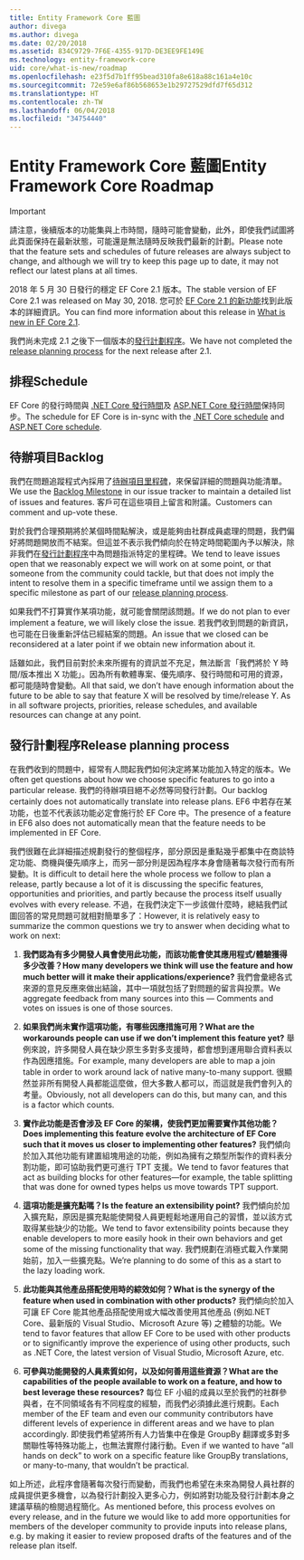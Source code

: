 ```yaml
---
title: Entity Framework Core 藍圖
author: divega
ms.author: divega
ms.date: 02/20/2018
ms.assetid: 834C9729-7F6E-4355-917D-DE3EE9FE149E
ms.technology: entity-framework-core
uid: core/what-is-new/roadmap
ms.openlocfilehash: e23f5d7b1ff95bead310fa8e618a88c161a4e10c
ms.sourcegitcommit: 72e59e6af86b568653e1b29727529dfd7f65d312
ms.translationtype: HT
ms.contentlocale: zh-TW
ms.lasthandoff: 06/04/2018
ms.locfileid: "34754440"
---
```

# <a name="entity-framework-core-roadmap"></a><span data-ttu-id="cc431-102">Entity Framework Core 藍圖</span><span class="sxs-lookup"><span data-stu-id="cc431-102">Entity Framework Core Roadmap</span></span>

> [!IMPORTANT]
> <span data-ttu-id="cc431-103">請注意，後續版本的功能集與上市時間，隨時可能會變動，此外，即使我們試圖將此頁面保持在最新狀態，可能還是無法隨時反映我們最新的計劃。</span><span class="sxs-lookup"><span data-stu-id="cc431-103">Please note that the feature sets and schedules of future releases are always subject to change, and although we will try to keep this page up to date, it may not reflect our latest plans at all times.</span></span>

<span data-ttu-id="cc431-104">2018 年 5 月 30 日發行的穩定 EF Core 2.1 版本。</span><span class="sxs-lookup"><span data-stu-id="cc431-104">The stable version of EF Core 2.1 was released on May 30, 2018.</span></span> <span data-ttu-id="cc431-105">您可於 [EF Core 2.1 的新功能](xref:core/what-is-new/ef-core-2.1)找到此版本的詳細資訊。</span><span class="sxs-lookup"><span data-stu-id="cc431-105">You can find more information about this release in [What is new in EF Core 2.1](xref:core/what-is-new/ef-core-2.1).</span></span>

<span data-ttu-id="cc431-106">我們尚未完成 2.1 之後下一個版本的[發行計劃程序](#release-planning-process)。</span><span class="sxs-lookup"><span data-stu-id="cc431-106">We have not completed the [release planning process](#release-planning-process) for the next release after 2.1.</span></span>

## <a name="schedule"></a><span data-ttu-id="cc431-107">排程</span><span class="sxs-lookup"><span data-stu-id="cc431-107">Schedule</span></span>

<span data-ttu-id="cc431-108">EF Core 的發行時間與 [.NET Core 發行時間](https://github.com/dotnet/core/blob/master/roadmap.md)及 [ASP.NET Core 發行時間](https://github.com/aspnet/Home/wiki/Roadmap)保持同步。</span><span class="sxs-lookup"><span data-stu-id="cc431-108">The schedule for EF Core is in-sync with the [.NET Core schedule](https://github.com/dotnet/core/blob/master/roadmap.md) and [ASP.NET Core schedule](https://github.com/aspnet/Home/wiki/Roadmap).</span></span>

## <a name="backlog"></a><span data-ttu-id="cc431-109">待辦項目</span><span class="sxs-lookup"><span data-stu-id="cc431-109">Backlog</span></span>

<span data-ttu-id="cc431-110">我們在問題追蹤程式內採用了[待辦項目里程碑](https://github.com/aspnet/EntityFrameworkCore/issues?q=is%3Aopen+is%3Aissue+milestone%3ABacklog+sort%3Areactions-%2B1-desc)，來保留詳細的問題與功能清單。</span><span class="sxs-lookup"><span data-stu-id="cc431-110">We use the [Backlog Milestone](https://github.com/aspnet/EntityFrameworkCore/issues?q=is%3Aopen+is%3Aissue+milestone%3ABacklog+sort%3Areactions-%2B1-desc) in our issue tracker to maintain a detailed list of issues and features.</span></span> <span data-ttu-id="cc431-111">客戶可在這些項目上留言和附議。</span><span class="sxs-lookup"><span data-stu-id="cc431-111">Customers can comment and up-vote these.</span></span>

<span data-ttu-id="cc431-112">對於我們合理預期將於某個時間點解決，或是能夠由社群成員處理的問題，我們偏好將問題開放而不結案。但這並不表示我們傾向於在特定時間範圍內予以解決，除非我們在[發行計劃程序](#release-planning-process)中為問題指派特定的里程碑。</span><span class="sxs-lookup"><span data-stu-id="cc431-112">We tend to leave issues open that we reasonably expect we will work on at some point, or that someone from the community could tackle, but that does not imply the intent to resolve them in a specific timeframe until we assign them to a specific milestone as part of our [release planning process](#release-planning-process).</span></span>

<span data-ttu-id="cc431-113">如果我們不打算實作某項功能，就可能會關閉該問題。</span><span class="sxs-lookup"><span data-stu-id="cc431-113">If we do not plan to ever implement a feature, we will likely close the issue.</span></span> <span data-ttu-id="cc431-114">若我們收到問題的新資訊，也可能在日後重新評估已經結案的問題。</span><span class="sxs-lookup"><span data-stu-id="cc431-114">An issue that we closed can be reconsidered at a later point if we obtain new information about it.</span></span>

<span data-ttu-id="cc431-115">話雖如此，我們目前對於未來所握有的資訊並不充足，無法斷言「我們將於 Y 時間/版本推出 X 功能」。因為所有軟體專案、優先順序、發行時間和可用的資源，都可能隨時會變動。</span><span class="sxs-lookup"><span data-stu-id="cc431-115">All that said, we don’t have enough information about the future to be able to say that feature X will be resolved by time/release Y. As in all software projects, priorities, release schedules, and available resources can change at any point.</span></span>

## <a name="release-planning-process"></a><span data-ttu-id="cc431-116">發行計劃程序</span><span class="sxs-lookup"><span data-stu-id="cc431-116">Release planning process</span></span>

<span data-ttu-id="cc431-117">在我們收到的問題中，經常有人問起我們如何決定將某功能加入特定的版本。</span><span class="sxs-lookup"><span data-stu-id="cc431-117">We often get questions about how we choose specific features to go into a particular release.</span></span> <span data-ttu-id="cc431-118">我們的待辦項目絕不必然等同發行計劃。</span><span class="sxs-lookup"><span data-stu-id="cc431-118">Our backlog certainly does not automatically translate into release plans.</span></span> <span data-ttu-id="cc431-119">EF6 中若存在某功能，也並不代表該功能必定會施行於 EF Core 中。</span><span class="sxs-lookup"><span data-stu-id="cc431-119">The presence of a feature in EF6 also does not automatically mean that the feature needs to be implemented in EF Core.</span></span>

<span data-ttu-id="cc431-120">我們很難在此詳細描述規劃發行的整個程序，部分原因是重點幾乎都集中在商談特定功能、商機與優先順序上，而另一部分則是因為程序本身會隨著每次發行而有所變動。</span><span class="sxs-lookup"><span data-stu-id="cc431-120">It is difficult to detail here the whole process we follow to plan a release, partly because a lot of it is discussing the specific features, opportunities and priorities, and partly because the process itself usually evolves with every release.</span></span> <span data-ttu-id="cc431-121">不過，在我們決定下一步該做什麼時，總結我們試圖回答的常見問題可就相對簡單多了：</span><span class="sxs-lookup"><span data-stu-id="cc431-121">However, it is relatively easy to summarize the common questions we try to answer when deciding what to work on next:</span></span>

1. <span data-ttu-id="cc431-122">**我們認為有多少開發人員會使用此功能，而該功能會使其應用程式/體驗獲得多少改善？**</span><span class="sxs-lookup"><span data-stu-id="cc431-122">**How many developers we think will use the feature and how much better will it make their applications/experience?**</span></span> <span data-ttu-id="cc431-123">我們會彙總各式來源的意見反應來做出結論，其中一項就包括了對問題的留言與投票。</span><span class="sxs-lookup"><span data-stu-id="cc431-123">We aggregate feedback from many sources into this — Comments and votes on issues is one of those sources.</span></span>

2. <span data-ttu-id="cc431-124">**如果我們尚未實作這項功能，有哪些因應措施可用？**</span><span class="sxs-lookup"><span data-stu-id="cc431-124">**What are the workarounds people can use if we don’t implement this feature yet?**</span></span> <span data-ttu-id="cc431-125">舉例來說，許多開發人員在缺少原生多對多支援時，都會想到運用聯合資料表以作為因應措施。</span><span class="sxs-lookup"><span data-stu-id="cc431-125">For example, many developers are able to map a join table in order to work around lack of native many-to-many support.</span></span> <span data-ttu-id="cc431-126">很顯然並非所有開發人員都能這麼做，但大多數人都可以，而這就是我們會列入的考量。</span><span class="sxs-lookup"><span data-stu-id="cc431-126">Obviously, not all developers can do this, but many can, and this is a factor which counts.</span></span>

3. <span data-ttu-id="cc431-127">**實作此功能是否會涉及 EF Core 的架構，使我們更加需要實作其他功能？**</span><span class="sxs-lookup"><span data-stu-id="cc431-127">**Does implementing this feature evolve the architecture of EF Core such that it moves us closer to implementing other features?**</span></span> <span data-ttu-id="cc431-128">我們傾向於加入其他功能有建置組塊用途的功能，例如為擁有之類型所製作的資料表分割功能，即可協助我們更可進行 TPT 支援。</span><span class="sxs-lookup"><span data-stu-id="cc431-128">We tend to favor features that act as building blocks for other features—for example, the table splitting that was done for owned types helps us move towards TPT support.</span></span>

4. <span data-ttu-id="cc431-129">**這項功能是擴充點嗎？**</span><span class="sxs-lookup"><span data-stu-id="cc431-129">**Is the feature an extensibility point?**</span></span> <span data-ttu-id="cc431-130">我們傾向於加入擴充點，原因是擴充點能使開發人員更輕鬆地運用自己的習慣，並以該方式取得某些缺少的功能。</span><span class="sxs-lookup"><span data-stu-id="cc431-130">We tend to favor extensibility points because they enable developers to more easily hook in their own behaviors and get some of the missing functionality that way.</span></span> <span data-ttu-id="cc431-131">我們規劃在消極式載入作業開始前，加入一些擴充點。</span><span class="sxs-lookup"><span data-stu-id="cc431-131">We’re planning to do some of this as a start to the lazy loading work.</span></span>

5. <span data-ttu-id="cc431-132">**此功能與其他產品搭配使用時的綜效如何？**</span><span class="sxs-lookup"><span data-stu-id="cc431-132">**What is the synergy of the feature when used in combination with other products?**</span></span> <span data-ttu-id="cc431-133">我們傾向於加入可讓 EF Core 能其他產品搭配使用或大幅改善使用其他產品 (例如.NET Core、最新版的 Visual Studio、Microsoft Azure 等) 之體驗的功能。</span><span class="sxs-lookup"><span data-stu-id="cc431-133">We tend to favor features that allow EF Core to be used with other products or to significantly improve the experience of using other products, such as .NET Core, the latest version of Visual Studio, Microsoft Azure, etc.</span></span>

6. <span data-ttu-id="cc431-134">**可參與功能開發的人員素質如何，以及如何善用這些資源？**</span><span class="sxs-lookup"><span data-stu-id="cc431-134">**What are the capabilities of the people available to work on a feature, and how to best leverage these resources?**</span></span> <span data-ttu-id="cc431-135">每位 EF 小組的成員以至於我們的社群參與者，在不同領域各有不同程度的經驗，而我們必須據此進行規劃。</span><span class="sxs-lookup"><span data-stu-id="cc431-135">Each member of the EF team and even our community contributors have different levels of experience in different areas and we have to plan accordingly.</span></span> <span data-ttu-id="cc431-136">即使我們希望將所有人力皆集中在像是 GroupBy 翻譯或多對多關聯性等特殊功能上，也無法實際付諸行動。</span><span class="sxs-lookup"><span data-stu-id="cc431-136">Even if we wanted to have “all hands on deck” to work on a specific feature like GroupBy translations, or many-to-many, that wouldn’t be practical.</span></span>

<span data-ttu-id="cc431-137">如上所述，此程序會隨著每次發行而變動，而我們也希望在未來為開發人員社群的成員提供更多機會，以為發行計劃投入更多心力，例如將對功能及發行計劃本身之建議草稿的檢閱過程簡化。</span><span class="sxs-lookup"><span data-stu-id="cc431-137">As mentioned before, this process evolves on every release, and in the future we would like to add more opportunities for members of the developer community to provide inputs into release plans, e.g. by making it easier to review proposed drafts of the features and of the release plan itself.</span></span>
